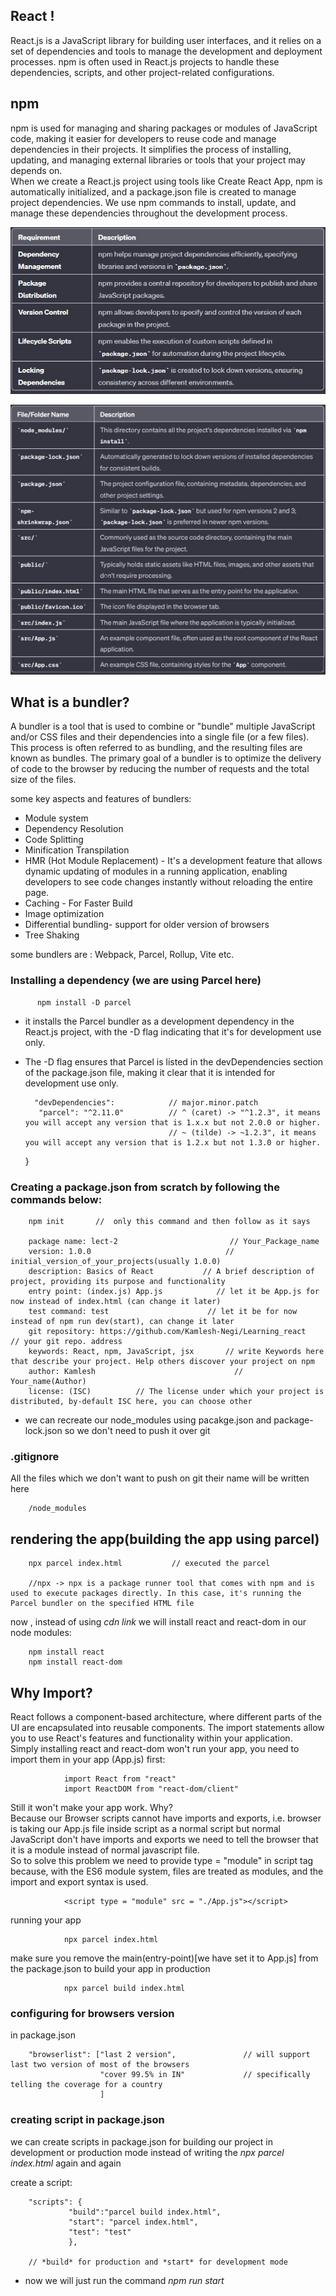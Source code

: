 ## React !

React.js is a JavaScript library for building user interfaces, and it relies on a set of dependencies and tools to manage the development and deployment processes. npm is often used in React.js projects to handle these dependencies, scripts, and other project-related configurations.

 ## npm
 npm is used for managing and sharing packages or modules of JavaScript code, making it easier for developers to reuse code and manage dependencies in their projects. It simplifies the process of installing, updating, and managing external libraries or tools that your project may depends on.  
 When we create a React.js project using tools like Create React App, npm is automatically initialized, and a package.json file is created to manage project dependencies. We use npm commands to install, update, and manage these dependencies throughout the development process.

![need of npm??](image.png)


![files and folders after npm install](image-1.png)


## What is a bundler?
A bundler is a tool that is used to combine or "bundle" multiple JavaScript and/or CSS files and their dependencies into a single file (or a few files). This process is often referred to as bundling, and the resulting files are known as bundles. The primary goal of a bundler is to optimize the delivery of code to the browser by reducing the number of requests and the total size of the files.

some key aspects and features of bundlers:

   * Module system
   * Dependency Resolution
   * Code Splitting
   * Minification Transpilation
   * HMR (Hot Module Replacement) - It's a development feature that allows dynamic updating of modules in a running application, enabling developers to see code changes instantly without reloading the entire page.
   * Caching - For Faster Build
   * Image optimization
   * Differential bundling- support for older version of browsers
   * Tree Shaking

  some bundlers are : Webpack, Parcel, Rollup, Vite etc. 


 ### Installing a dependency (we are using Parcel here)  
        
          npm install -D parcel

 * it installs the Parcel bundler as a development dependency in the React.js project, with the -D flag indicating that it's for development use only.
* The -D flag ensures that Parcel is listed in the devDependencies section of the package.json file, making it clear that it is intended for development use only.

        "devDependencies":            // major.minor.patch
         "parcel": "^2.11.0"          // ^ (caret) -> "^1.2.3", it means you will accept any version that is 1.x.x but not 2.0.0 or higher.
                                      // ~ (tilde) -> ~1.2.3", it means you will accept any version that is 1.2.x but not 1.3.0 or higher.
  }





###  Creating a package.json from scratch by following the commands below:

        npm init       //  only this command and then follow as it says

        package name: lect-2                         // Your_Package_name
        version: 1.0.0                              //  initial_version_of_your_projects(usually 1.0.0)
        description: Basics of React           // A brief description of project, providing its purpose and functionality
        entry point: (index.js) App.js            // let it be App.js for now instead of index.html (can change it later)
        test command: test                      // let it be for now instead of npm run dev(start), can change it later
        git repository: https://github.com/Kamlesh-Negi/Learning_react          // your git repo. address
        keywords: React, npm, JavaScript, jsx       // write Keywords here that describe your project. Help others discover your project on npm
        author: Kamlesh                               //  Your_name(Author)     
        license: (ISC)          // The license under which your project is distributed, by-default ISC here, you can choose other

*   we can recreate our node_modules using pacakge.json and package-lock.json so we don't need to push it over git            


### .gitignore

All the files which we don't want to push on git their name will be written here

        /node_modules



## rendering the app(building the app using parcel)

        npx parcel index.html           // executed the parcel

        //npx -> npx is a package runner tool that comes with npm and is used to execute packages directly. In this case, it's running the Parcel bundler on the specified HTML file
    

now , instead of using *cdn link* we will install react and react-dom in our node modules:

        npm install react
        npm install react-dom

## Why Import?
React follows a component-based architecture, where different parts of the UI are encapsulated into reusable components. The import statements allow you to use React's features and functionality within your application.  
Simply installing react and react-dom won't run your app, you need to import them in your app (App.js) first:

                import React from "react"        
                import ReactDOM from "react-dom/client"
               


Still it won't make your app work. Why?  
Because our Browser scripts cannot have imports and exports, i.e. browser is taking our App.js file inside script as a normal script but normal JavaScript don't have imports and exports we need to tell the browser that it is a module instead of normal javascript file.  
So to solve this problem we need to provide type = "module" in script tag because, with the ES6 module system, files are treated as modules, and the import and export syntax is used.
                
                <script type = "module" src = "./App.js"></script>


running your app

                npx parcel index.html

make sure you remove the main(entry-point)[we have set it to App.js] from the package.json to build your app in production

                npx parcel build index.html

### configuring for browsers version

 in package.json
 
        "browserlist": ["last 2 version",               // will support last two version of most of the browsers
                        "cover 99.5% in IN"             // specifically telling the coverage for a country
                        ]

### creating script in package.json
we can create scripts in package.json for building our project in development or production mode instead of writing the *npx parcel index.html* again and again

create a script:

        "scripts": {
                 "build":"parcel build index.html",     
                 "start": "parcel index.html",
                 "test": "test"
                 },
        
        // *build* for production and *start* for development mode

* now we will just run the command *npm run start*






